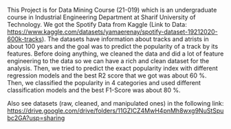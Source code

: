 This Project is for Data Mining Course (21-019) which is an undergraduate course in Industrial Engineering Department at Sharif University of Technology. We got the Spotify Data from Kaggle (Link to Data: https://www.kaggle.com/datasets/yamaerenay/spotify-dataset-19212020-600k-tracks). The datasets have information about tracks and atrists in about 100 years and the goal was to predict the popularity of a track by its features. 
Before doing anything, we cleaned the data and did a lot of feature engineering to the data so we can have a rich and clean dataset for the analysis. 
Then, we tried to predict the exact popularity index with different regression models and the best R2 score that we got was about 60 %. 
Then, we classified the popularity in 4 categories and used different classification models and the best F1-Score was about 80 %. 


Also see datasets (raw, cleaned, and manipulated ones) in the following link:
https://drive.google.com/drive/folders/11GZICZ4MwH4pnMh8wxg9NuStSpubc2GA?usp=sharing
